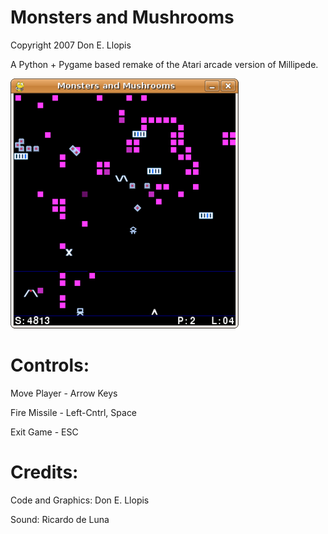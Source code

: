 # Monsters and Mushrooms

Copyright 2007 Don E. Llopis

A Python + Pygame based remake of the Atari arcade version of Millipede.

![Alt text](https://github.com/llopisdon/monsters_and_mushrooms/blob/master/screenshot.png?raw=true "Screenshot")

# Controls:

Move Player - Arrow Keys

Fire Missile - Left-Cntrl, Space

Exit Game - ESC

# Credits:

Code and Graphics: Don E. Llopis

Sound: Ricardo de Luna
